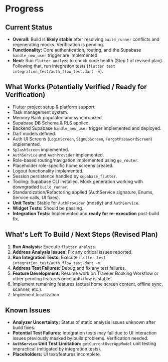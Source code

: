 # Progress

## Current Status
- **Overall:** Build is **likely stable** after resolving `build_runner` conflicts and regenerating mocks. Verification is pending.
- **Functionality:** Core authentication, routing, and the Supabase `handle_new_user` trigger are implemented.
- **Next:** Run `flutter analyze` to check code health (Step 1 of revised plan). Following that, run integration tests (`flutter test integration_test/auth_flow_test.dart -v`).

## What Works (Potentially Verified / Ready for Verification)
- Flutter project setup & platform support.
- Task management system.
- Memory Bank populated and synchronized.
- Supabase DB Schema & RLS applied.
- Backend Supabase `handle_new_user` trigger implemented and deployed.
- Dart models defined.
- Auth UI Screens (`LoginScreen`, `SignupScreen`, `ForgotPasswordScreen`) implemented.
- `SplashScreen` implemented.
- `AuthService` and `AuthProvider` implemented.
- Role-based routing/navigation implemented using `go_router`.
- Placeholder role-specific home screens created.
- Logout functionality implemented.
- Session persistence handled by `supabase_flutter`.
- Tooling: Supabase CLI installed. Mock generation working with downgraded `build_runner`.
- Standardization/Refactoring applied (AuthService signature, Enums, Service calls, UI fixes).
- **Unit Tests:** Stable for `AuthProvider` (mostly) and `AuthService`.
- **Widget Tests:** Should be passing.
- **Integration Tests:** Implemented and **ready for re-execution** post-build fix.

## What's Left To Build / Next Steps (Revised Plan)
1.  **Run Analysis:** Execute `flutter analyze`.
2.  **Address Analysis Issues:** Fix any critical issues reported.
3.  **Run Integration Tests:** Execute `flutter test integration_test/auth_flow_test.dart -v`.
4.  **Address Test Failures:** Debug and fix any test failures.
5.  **Feature Development:** Resume work on Traveler Booking Workflow or other pending features once auth flow is stable.
6.  Implement remaining features (actual home screen content, offline sync, scanner, etc.).
7.  Implement localization.

## Known Issues
- **Analyzer Uncertainty:** Status of static analysis issues unknown after build fixes.
- **Potential Test Failures:** Integration tests may fail due to UI interaction issues previously masked by build problems. Verification needed.
- **`AuthService` Unit Test Limitation:** `getCurrentUserAppModel` unit testing impractical (mitigated by integration tests).
- **Placeholders:** UI text/features incomplete.